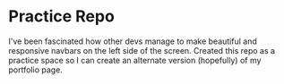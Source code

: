 # Practice Repo
I've been fascinated how other devs manage to make beautiful and responsive navbars on the left side of the screen. Created this repo as a practice space so I can create an alternate version (hopefully) of my portfolio page.

